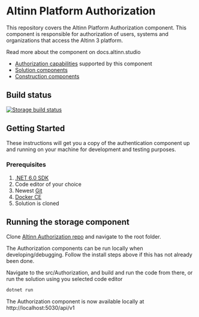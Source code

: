 # Altinn Platform Authorization

This repository covers the Altinn Platform Authorization component. This component is responsible for authorization of users, systems and organizations that access the Altinn 3 platform. 

Read more about the component on docs.altinn.studio

- [Authorization capabilities](https://docs.altinn.studio/technology/architecture/capabilities/runtime/security/authorization/) supported by this component
- [Solution components](https://docs.altinn.studio/technology/architecture/components/application/solution/altinn-platform/authorization/)
- [Construction components](https://docs.altinn.studio/technology/architecture/components/application/construction/altinn-platform/authorization/)


## Build status
[![Storage build status](https://dev.azure.com/brreg/altinn-studio/_apis/build/status/altinn-platform/authorization-master?label=platform/authorization)](https://dev.azure.com/brreg/altinn-studio/_build/latest?definitionId=43)


## Getting Started

These instructions will get you a copy of the authentication component up and running on your machine for development and testing purposes.

### Prerequisites

1. [.NET 6.0 SDK](https://dotnet.microsoft.com/download/dotnet/6.0)
2. Code editor of your choice
3. Newest [Git](https://git-scm.com/downloads)
4. [Docker CE](https://www.docker.com/get-docker)
5. Solution is cloned


## Running the storage component

Clone [Altinn Authorization repo](https://github.com/Altinn/altinn-authorization) and navigate to the root folder.

The Authorization components can be run locally when developing/debugging. Follow the install steps above if this has not already been done.

Navigate to the src/Authorization, and build and run the code from there, or run the solution using you selected code editor

```cmd
dotnet run
```

The Authorization component is now available locally at http://localhost:5030/api/v1
